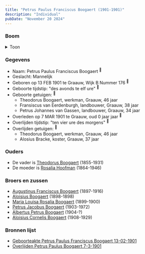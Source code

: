```yaml
---
title: "Petrus Paulus Franciscus Boogaert (1901-1901)"
description: "Individual"
pubDate: "November 20 2024"
---
```


### Boom
<details><summary>Toon</summary>

![test](https://www.plantuml.com/plantuml/svg/ZPB1RXen48RlVefHScXxG5gpi64HeWaLsoPI8XJHGq_8kvw0XTT67gyGYdZt365f4oLAUh8rdl-VRpnpIL65sDHMqDguZGggXb9LwsNmZTC_lFK1Ob2E-0bT52kZ4IeJAel7EzQRk8CQwn837KCKCQ2FkmsA5wwLLKJmA01WueF6C5-PQksGQ3IgbN7ZCQHYByGNc3sN8d5KdCrNwBKF3R7EBnM6U0QAu3f9v203E9-cHR-OiFFZWq6hzp0QbghSBKeVeyNX6AxlvY07_JvyPK4E7UZ9R_3zHJgj6siNokb55JnHwPcATTqkt5pTWSnJ2J-3KisM-LgeUq_A6WM_l7-ebJiH9TqU4nMJQJfDFo2I0xZvpSw3h7To_fH6dcXwsHkQqN2BMXktFEJ1xTKVjiwpPwY2eR8KpgrPhk8EhVLR1jkBzliwdJP3jFJ_0gsI0uVSF16dQZECXsdCL6FvA7WxAaFLU_F94_WxtC_d95CefXFkC97__IiNtEtzAmclq2KwpIlz1000)
</details>

### Gegevens
- Naam: Petrus Paulus Franciscus Boogaert <sup><a href="../s00322/" style="text-decoration:none" title="Geboorteakte Petrus Paulus Franciscus Boogaert 13-02-1901 ">:link:</a></sup>
- Geslacht: Mannelijk
- Geboren op 13 FEB 1901 te Graauw, Wijk B Nummer 176 <sup><a href="../s00322/" style="text-decoration:none" title="Geboorteakte Petrus Paulus Franciscus Boogaert 13-02-1901 ">:link:</a></sup>
- Geboorte tijdstip: "des avonds te elf ure" <sup><a href="../s00322/" style="text-decoration:none" title="Geboorteakte Petrus Paulus Franciscus Boogaert 13-02-1901 ">:link:</a></sup>
- Geboorte getuigen: <sup><a href="../s00322/" style="text-decoration:none" title="Geboorteakte Petrus Paulus Franciscus Boogaert 13-02-1901 ">:link:</a></sup>
  - Theodorus Boogaert, werkman, Graauw, 46 jaar
  - Fransiscus van Eerdenburgh, landbouwer, Graauw, 38 jaar
  - Petrus Johannes van Gassen, landbouwer, Graauw, 34 jaar
- Overleden op 7 MAR 1901 te Graauw, oud 0 jaar jaar <sup><a href="../s00323/" style="text-decoration:none" title="Overlijden Petrus Paulus Boogaert 7-3-1901">:link:</a></sup>
- Overlijden tijdstip: "ten vier ure des morgens" <sup><a href="../s00323/" style="text-decoration:none" title="Overlijden Petrus Paulus Boogaert 7-3-1901">:link:</a></sup>
- Overlijden getuigen: <sup><a href="../s00323/" style="text-decoration:none" title="Overlijden Petrus Paulus Boogaert 7-3-1901">:link:</a></sup>
  - Theodorus Boogaert, werkman, Graauw, 46 jaar
  - Alosius Bracke, koster, Graauw, 37 jaar

### Ouders
- De vader is [Theodorus Boogaert](../i00186/) (1855-1931)
- De moeder is [Rosalia Hoofman](../i00024/) (1864-1946)

### Broers en zussen
- [Augustinus Franciscus Boogaert](../i00187/) (1897-1916)
- [Aloisius Boogaert](../i00188/) (1898-1898)
- [Maria Louisa Rosalia Boogaert](../i00189/) (1899-1900)
- [Petrus Jacobus Boogaert](../i00191/) (1903-1972)
- [Albertus Petrus Boogaert](../i00192/) (1904-?)
- [Aloisius Cornelis Boogaert](../i00193/) (1908-1929)

### Bronnen lijst
- [Geboorteakte Petrus Paulus Franciscus Boogaert 13-02-1901 ](../s00322/)
- [Overlijden Petrus Paulus Boogaert 7-3-1901](../s00323/)